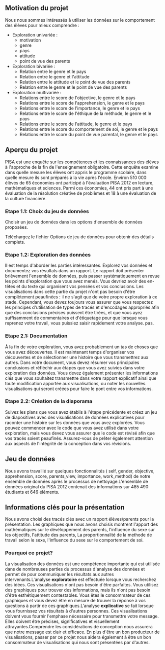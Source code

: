 ## Motivation du projet 

Nous nous sommes intéressés à utiliser les données sur le comportement des élèves pour mieux comprendre : </br>
- Exploration univariée :
   - motivation
   - genre
   - pays
   - attitude
   - point de vue des parents
- Exploration bivariée :
   - Relation entre le genre et le pays
   - Relation entre le genre et l'attitude
   - Relation entre le attitude et le point de vue des parents
   - Relation entre le genre et le point de vue des parents
- Exploration multivariée :
   - Relations entre le score de l'objective, le genre et le pays
   - Relations entre le score de l'apprehension, le genre et le pays
   - Relations entre le score de l'importance, le genre et le pays
   - Relations entre le score de l'éthique de la méthode, le genre et le pays
   - Relations entre le score de l'attitude, le genre et le pays
   - Relations entre le score du comportement de soi, le genre et le pays
   - Relations entre le score du point de vue parental, le genre et le pays

  
## Aperçu du projet 

PISA est une enquête sur les compétences et les connaissances des élèves à l'approche de la fin de l'enseignement obligatoire. Cette enquête examine dans quelle mesure les élèves ont appris le programme scolaire, dans quelle mesure ils sont préparés à la vie après l'école.
Environ 510 000 élèves de 65 économies ont participé à l'évaluation PISA 2012 en lecture, mathématiques et sciences. Parmi ces économies, 44 ont pris part à une évaluation de la résolution créative de problèmes et 18 à une évaluation de la culture financière.


### Etape 1.1: Choix du jeu de données

Choisir un jeu de données dans les options d'ensemble de données proposées.

Téléchargez le fichier Options de jeu de données pour obtenir des détails complets.

### Etape 1.2: Exploration des données 

Il est temps d'aborder les parties intéressantes. Explorez vos données et documentez vos résultats dans un rapport. Le rapport doit présenter brièvement l'ensemble de données, puis passer systématiquement en revue les points d'exploration que vous avez menés. Vous devriez avoir des en-têtes et du texte qui organisent vos pensées et vos conclusions. Les visualisations dans cette partie du projet n'ont pas besoin d'être complètement peaufinées : il ne s'agit que de votre propre exploration à ce stade. Cependant, vous devez toujours vous assurer que vous respectez les principes d'utilisation de types de tracés et d'encodages appropriés afin que des conclusions précises puissent être tirées, et que vous ayez suffisamment de commentaires et d'étiquetage pour que lorsque vous reprenez votre travail, vous puissiez saisir rapidement votre analyse. pas.

### Etape 2.1: Documentation 

À la fin de votre exploration, vous avez probablement un tas de choses que vous avez découvertes. Il est maintenant temps d'organiser vos découvertes et de sélectionner une histoire que vous transmettrez aux autres. Dans votre document, vous devez résumer vos principales conclusions et réfléchir aux étapes que vous avez suivies dans votre exploration des données. Vous devez également présenter les informations clés que vous souhaitez transmettre dans votre rapport explicatif ainsi que toute modification apportée aux visualisations, ou noter les nouvelles visualisations qui seront créées pour faire le pont entre vos informations.

### Etape 2.2: Création de la diaporama 

Suivez les plans que vous avez établis à l'étape précédente et créez un jeu de diapositives avec des visualisations de données explicatives pour raconter une histoire sur les données que vous avez explorées. Vous pouvez commencer avec le code que vous avez utilisé dans votre exploration, mais vous devez vous assurer que le code est révisé afin que vos tracés soient peaufinés. Assurez-vous de prêter également attention aux aspects de l'intégrité de la conception dans vos révisions.


## Jeu de données 

Nous avons travaillé sur quelques fonctionnalités ( self, gender, objective, apprehension, score, parents_view, importance, work_method) de notre ensemble de données après le processus de nettoyage.L'ensemble de données original du PISA 2012 contenait des informations sur 485 490 étudiants et 646 éléments.


## Informations clés pour la présentation<a name="cle"></a>

Nous avons choisi des tracés clés avec un rapport élèves/parents pour la présentation. Les graphiques que nous avons choisis montrent l'apport des mathématiques sur le dévéloppement des parents, l'influence du sexe sur les objectifs, l'attitude des parents, La proportionnalité de la methode de travail selon le sexe, l'influence du sexe sur le comportement de soi. 
   
### Pourquoi ce projet? 

La visualisation des données est une compétence importante qui est utilisée dans de nombreuses parties du processus d'analyse des données et permet de pour communiquer les résultats aux autres intervenants.L'analyse **exploratoire** est effectuée lorsque vous recherchez des idées. Ces visualisations n'ont pas besoin d'être parfaites. Vous utilisez des graphiques pour trouver des informations, mais ils n'ont pas besoin d'être esthétiquement contestables. Vous êtes le consommateur de ces graphiques et vous devez être en mesure de trouver la réponse à vos questions à partir de ces graphiques.L'analyse **explicative** se fait lorsque vous fournissez vos résultats à d'autres personnes. Ces visualisations doivent vous fournir l'emphase nécessaire pour transmettre votre message. Elles doivent être précises, significatives et visuellement attrayantes.Comprendre les considérations de conception nous assurera que notre message est clair et efficace. En plus d'être un bon producteur de visualisations, passer par ce projet nous aidera également à être un bon consommateur de visualisations qui nous sont présentées par d'autres.

